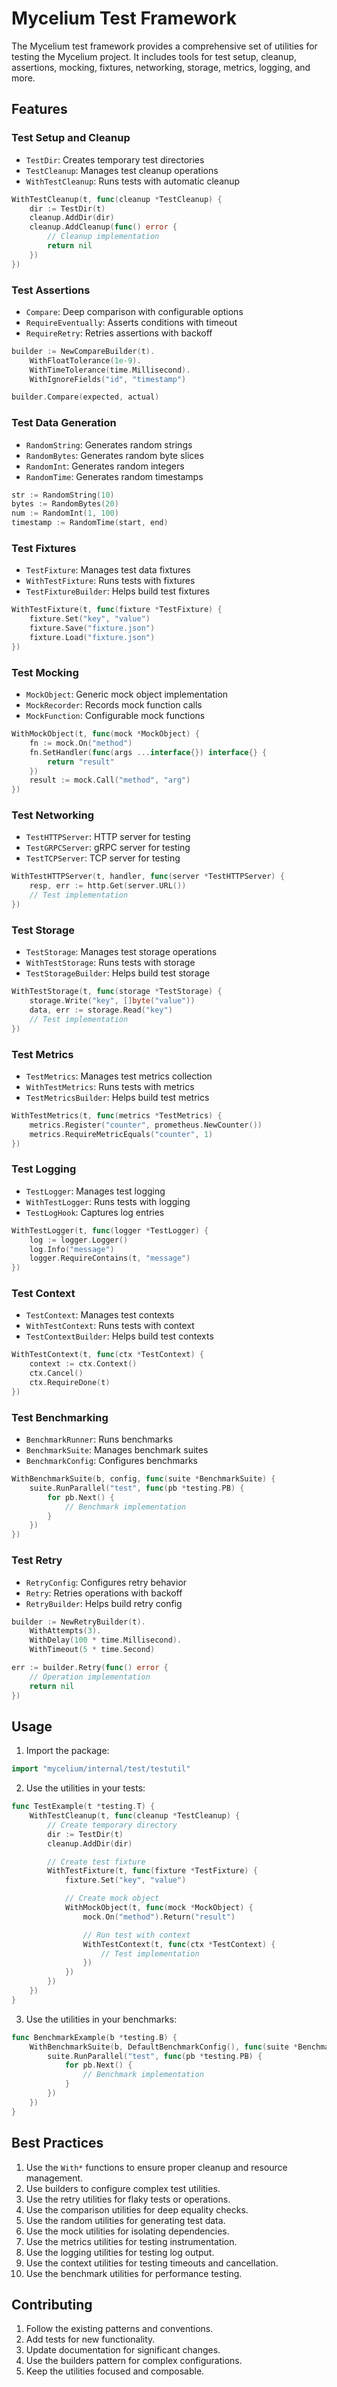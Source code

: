 # Mycelium Test Framework

The Mycelium test framework provides a comprehensive set of utilities for testing the Mycelium project. It includes tools for test setup, cleanup, assertions, mocking, fixtures, networking, storage, metrics, logging, and more.

## Features

### Test Setup and Cleanup

- `TestDir`: Creates temporary test directories
- `TestCleanup`: Manages test cleanup operations
- `WithTestCleanup`: Runs tests with automatic cleanup

```go
WithTestCleanup(t, func(cleanup *TestCleanup) {
    dir := TestDir(t)
    cleanup.AddDir(dir)
    cleanup.AddCleanup(func() error {
        // Cleanup implementation
        return nil
    })
})
```

### Test Assertions

- `Compare`: Deep comparison with configurable options
- `RequireEventually`: Asserts conditions with timeout
- `RequireRetry`: Retries assertions with backoff

```go
builder := NewCompareBuilder(t).
    WithFloatTolerance(1e-9).
    WithTimeTolerance(time.Millisecond).
    WithIgnoreFields("id", "timestamp")

builder.Compare(expected, actual)
```

### Test Data Generation

- `RandomString`: Generates random strings
- `RandomBytes`: Generates random byte slices
- `RandomInt`: Generates random integers
- `RandomTime`: Generates random timestamps

```go
str := RandomString(10)
bytes := RandomBytes(20)
num := RandomInt(1, 100)
timestamp := RandomTime(start, end)
```

### Test Fixtures

- `TestFixture`: Manages test data fixtures
- `WithTestFixture`: Runs tests with fixtures
- `TestFixtureBuilder`: Helps build test fixtures

```go
WithTestFixture(t, func(fixture *TestFixture) {
    fixture.Set("key", "value")
    fixture.Save("fixture.json")
    fixture.Load("fixture.json")
})
```

### Test Mocking

- `MockObject`: Generic mock object implementation
- `MockRecorder`: Records mock function calls
- `MockFunction`: Configurable mock functions

```go
WithMockObject(t, func(mock *MockObject) {
    fn := mock.On("method")
    fn.SetHandler(func(args ...interface{}) interface{} {
        return "result"
    })
    result := mock.Call("method", "arg")
})
```

### Test Networking

- `TestHTTPServer`: HTTP server for testing
- `TestGRPCServer`: gRPC server for testing
- `TestTCPServer`: TCP server for testing

```go
WithTestHTTPServer(t, handler, func(server *TestHTTPServer) {
    resp, err := http.Get(server.URL())
    // Test implementation
})
```

### Test Storage

- `TestStorage`: Manages test storage operations
- `WithTestStorage`: Runs tests with storage
- `TestStorageBuilder`: Helps build test storage

```go
WithTestStorage(t, func(storage *TestStorage) {
    storage.Write("key", []byte("value"))
    data, err := storage.Read("key")
    // Test implementation
})
```

### Test Metrics

- `TestMetrics`: Manages test metrics collection
- `WithTestMetrics`: Runs tests with metrics
- `TestMetricsBuilder`: Helps build test metrics

```go
WithTestMetrics(t, func(metrics *TestMetrics) {
    metrics.Register("counter", prometheus.NewCounter())
    metrics.RequireMetricEquals("counter", 1)
})
```

### Test Logging

- `TestLogger`: Manages test logging
- `WithTestLogger`: Runs tests with logging
- `TestLogHook`: Captures log entries

```go
WithTestLogger(t, func(logger *TestLogger) {
    log := logger.Logger()
    log.Info("message")
    logger.RequireContains(t, "message")
})
```

### Test Context

- `TestContext`: Manages test contexts
- `WithTestContext`: Runs tests with context
- `TestContextBuilder`: Helps build test contexts

```go
WithTestContext(t, func(ctx *TestContext) {
    context := ctx.Context()
    ctx.Cancel()
    ctx.RequireDone(t)
})
```

### Test Benchmarking

- `BenchmarkRunner`: Runs benchmarks
- `BenchmarkSuite`: Manages benchmark suites
- `BenchmarkConfig`: Configures benchmarks

```go
WithBenchmarkSuite(b, config, func(suite *BenchmarkSuite) {
    suite.RunParallel("test", func(pb *testing.PB) {
        for pb.Next() {
            // Benchmark implementation
        }
    })
})
```

### Test Retry

- `RetryConfig`: Configures retry behavior
- `Retry`: Retries operations with backoff
- `RetryBuilder`: Helps build retry config

```go
builder := NewRetryBuilder(t).
    WithAttempts(3).
    WithDelay(100 * time.Millisecond).
    WithTimeout(5 * time.Second)

err := builder.Retry(func() error {
    // Operation implementation
    return nil
})
```

## Usage

1. Import the package:

```go
import "mycelium/internal/test/testutil"
```

2. Use the utilities in your tests:

```go
func TestExample(t *testing.T) {
    WithTestCleanup(t, func(cleanup *TestCleanup) {
        // Create temporary directory
        dir := TestDir(t)
        cleanup.AddDir(dir)

        // Create test fixture
        WithTestFixture(t, func(fixture *TestFixture) {
            fixture.Set("key", "value")

            // Create mock object
            WithMockObject(t, func(mock *MockObject) {
                mock.On("method").Return("result")

                // Run test with context
                WithTestContext(t, func(ctx *TestContext) {
                    // Test implementation
                })
            })
        })
    })
}
```

3. Use the utilities in your benchmarks:

```go
func BenchmarkExample(b *testing.B) {
    WithBenchmarkSuite(b, DefaultBenchmarkConfig(), func(suite *BenchmarkSuite) {
        suite.RunParallel("test", func(pb *testing.PB) {
            for pb.Next() {
                // Benchmark implementation
            }
        })
    })
}
```

## Best Practices

1. Use the `With*` functions to ensure proper cleanup and resource management.
2. Use builders to configure complex test utilities.
3. Use the retry utilities for flaky tests or operations.
4. Use the comparison utilities for deep equality checks.
5. Use the random utilities for generating test data.
6. Use the mock utilities for isolating dependencies.
7. Use the metrics utilities for testing instrumentation.
8. Use the logging utilities for testing log output.
9. Use the context utilities for testing timeouts and cancellation.
10. Use the benchmark utilities for performance testing.

## Contributing

1. Follow the existing patterns and conventions.
2. Add tests for new functionality.
3. Update documentation for significant changes.
4. Use the builders pattern for complex configurations.
5. Keep the utilities focused and composable. 